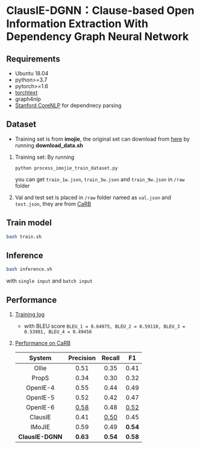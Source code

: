 # ClausIE-DGNN：Clause-based Open Information Extraction With Dependency Graph Neural Network

## Requirements
- Ubuntu 18.04
- python>=3.7
- pytorch>=1.6
- [torchtext](https://pypi.org/project/torchtext/)
- graph4nlp
- [Stanford CoreNLP](https://stanfordnlp.github.io/CoreNLP/download.html) for dependnecy parsing

## Dataset
- Training set is from __imojie__, the original set can download from [here](https://github.com/dair-iitd/imojie) by running __download_data.sh__ 
1. Training set:
    By running
    ```
    python process_imojie_train_dataset.py
    ```
    you can get `train_1w.json`, `train_3w.json` and `train_9w.json` in `/raw` folder

2. Val and test set is placed in `/raw` folder named as `val.json` and `test.json`, they are from [CaRB](https://github.com/dair-iitd/CaRB)

## Train model
```bash
bash train.sh
```

## Inference
```bash
bash inference.sh
```
with `single input` and `batch input`

## Performance
1. [Training log](./out/gcn_bi_sep_l2_ckpt/metric.log)
    - with BLEU score `BLEU_1 = 0.64975, BLEU_2 = 0.59110, BLEU_3 = 0.53981, BLEU_4 = 0.49458`

2. [Performance on CaRB](./out/gcn_bi_sep_l2_ckpt/carb.log)

    |  System     | Precision   | Recall        |     F1        |
    | :---:       |    :----:   |     :---:     |     :---:     |
    | Ollie       | 0.51        | 0.35          | 0.41          |
    | PropS       | 0.34        | 0.30          | 0.32          |
    | OpenIE-4    | 0.55        | 0.44          | 0.49          |
    | OpenIE-5    | 0.52        | 0.42          | 0.47          |
    | OpenIE-6    | <u>0.58</u> | 0.48          | <u>0.52</u>   |
    | ClausIE     | 0.41        | <u>0.50</u>   | 0.45          |
    | IMoJIE      | 0.59    | 0.49          | __0.54__      |
    | __ClausIE-DGNN__ | __0.63__        | __0.54__      | __0.58__      |


